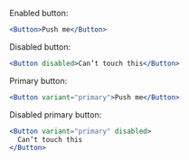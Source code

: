 Enabled button:

```jsx harmony
<Button>Push me</Button>
```

Disabled button:

```jsx harmony
<Button disabled>Can’t touch this</Button>
```

Primary button:

```jsx harmony
<Button variant="primary">Push me</Button>
```

Disabled primary button:

```jsx harmony
<Button variant="primary" disabled>
  Can’t touch this
</Button>
```
